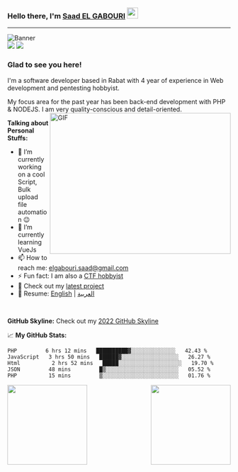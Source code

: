 ### Hello there, I'm <a href="https://twitter.com/wetas16" target="_blank">Saad EL GABOURI</a> <img src="https://media.giphy.com/media/hvRJCLFzcasrR4ia7z/giphy.gif" width="25px">
---
![Banner](https://i.ibb.co/n1Cdrcx/branden-skeli-r4-YWf-VVw-TQ8-unsplash-1.jpg)
<br>
<a href="https://www.linkedin.com/in/saad-el-gabouri-302997162/" target="_blank"><img src="https://img.shields.io/badge/LinkedIn-0077B5?style=for-the-badge&logo=linkedin&logoColor=white" /></a>
<a href="https://twitter.com/wetas16" target="_blank"><img src="https://img.shields.io/badge/Twitter-1FA0F2?style=for-the-badge&logo=twitter&logoColor=white" /></a>

### Glad to see you here! &nbsp;

I'm a software developer based in Rabat with 4 year of experience in Web development and pentesting hobbyist.

My focus area for the past year has been back-end development with PHP & NODEJS. I am very quality-conscious and detail-oriented.
<img align="right" alt="GIF" src="https://i.ibb.co/pX183mC/coding.gif?raw=true" width="408" height="318" />


**Talking about Personal Stuffs:**

- 🔭 I’m currently working on a cool Script, Bulk upload file automation  😉
- 🌱 I’m currently learning VueJs
- 📫 How to reach me: elgabouri.saad@gmail.com
- ⚡ Fun fact: I am also a <a href="https://tryhackme.com/p/wetas" target="_blank">CTF hobbyist</a>
- 🚀 Check out my <a href="https://github.com/wetas2020/instagram-clone" target="_blank">latest project</a>
- 📝 Resume: [English](#) | [العربية](#)


</br>

**GitHub Skyline:**
Check out my [2022 GitHub Skyline](https://skyline.github.com/wetas2020/2022)

📈 **My GitHub Stats:**

<!--START_SECTION:waka-->
```text
PHP         6 hrs 12 mins   ██████████▓░░░░░░░░░░░░░░   42.43 % 
JavaScript   3 hrs 50 mins   ██████▓░░░░░░░░░░░░░░░░░░   26.27 % 
Html          2 hrs 52 mins   █████░░░░░░░░░░░░░░░░░░░░   19.70 % 
JSON         48 mins         █▒░░░░░░░░░░░░░░░░░░░░░░░   05.52 % 
PHP          15 mins         ▒░░░░░░░░░░░░░░░░░░░░░░░░   01.76 % 
```
<!--END_SECTION:waka-->

<img height="180em" align="left" src="https://github-readme-stats.vercel.app/api/top-langs/?username=wetas2020&exclude_repo=KNN-Image-Classification&show_icons=true&hide_border=true&layout=compact&langs_count=8"/>
<img height="180em" align="right" src="https://github-readme-stats.vercel.app/api?username=wetas2020&show_icons=true&hide_border=true&&count_private=true&include_all_commits=true" />
